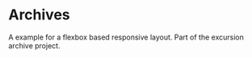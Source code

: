 # Archives

A example for a flexbox based responsive layout. Part of the excursion archive project.
